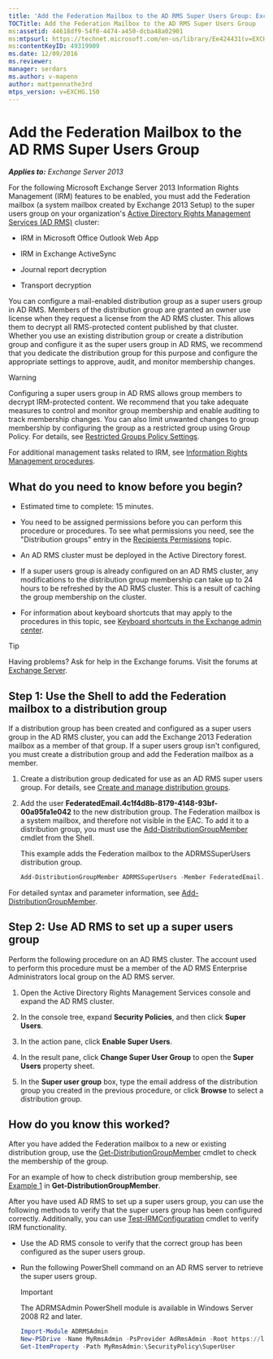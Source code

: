 ```yaml
---
title: 'Add the Federation Mailbox to the AD RMS Super Users Group: Exchange 2013 Help'
TOCTitle: Add the Federation Mailbox to the AD RMS Super Users Group
ms:assetid: 44618df9-54f0-4474-a450-dcba48a02901
ms:mtpsurl: https://technet.microsoft.com/en-us/library/Ee424431(v=EXCHG.150)
ms:contentKeyID: 49319909
ms.date: 12/09/2016
ms.reviewer: 
manager: serdars
ms.author: v-mapenn
author: mattpennathe3rd
mtps_version: v=EXCHG.150
---
```


# Add the Federation Mailbox to the AD RMS Super Users Group

_**Applies to:** Exchange Server 2013_

For the following Microsoft Exchange Server 2013 Information Rights Management (IRM) features to be enabled, you must add the Federation mailbox (a system mailbox created by Exchange 2013 Setup) to the super users group on your organization's [Active Directory Rights Management Services (AD RMS)](https://technet.microsoft.com/en-us/library/hh831364.aspx) cluster:

- IRM in Microsoft Office Outlook Web App

- IRM in Exchange ActiveSync

- Journal report decryption

- Transport decryption

You can configure a mail-enabled distribution group as a super users group in AD RMS. Members of the distribution group are granted an owner use license when they request a license from the AD RMS cluster. This allows them to decrypt all RMS-protected content published by that cluster. Whether you use an existing distribution group or create a distribution group and configure it as the super users group in AD RMS, we recommend that you dedicate the distribution group for this purpose and configure the appropriate settings to approve, audit, and monitor membership changes.

> [!WARNING]
> Configuring a super users group in AD RMS allows group members to decrypt IRM-protected content. We recommend that you take adequate measures to control and monitor group membership and enable auditing to track membership changes. You can also limit unwanted changes to group membership by configuring the group as a restricted group using Group Policy. For details, see <A href="https://technet.microsoft.com/en-us/library/cc756802(v=ws.10).aspx">Restricted Groups Policy Settings</A>.

For additional management tasks related to IRM, see [Information Rights Management procedures](information-rights-management-procedures-exchange-2013-help.md).

## What do you need to know before you begin?

- Estimated time to complete: 15 minutes.

- You need to be assigned permissions before you can perform this procedure or procedures. To see what permissions you need, see the "Distribution groups" entry in the [Recipients Permissions](recipients-permissions-exchange-2013-help.md) topic.

- An AD RMS cluster must be deployed in the Active Directory forest.

- If a super users group is already configured on an AD RMS cluster, any modifications to the distribution group membership can take up to 24 hours to be refreshed by the AD RMS cluster. This is a result of caching the group membership on the cluster.

- For information about keyboard shortcuts that may apply to the procedures in this topic, see [Keyboard shortcuts in the Exchange admin center](keyboard-shortcuts-in-the-exchange-admin-center-2013-help.md).

> [!TIP]
> Having problems? Ask for help in the Exchange forums. Visit the forums at [Exchange Server](https://go.microsoft.com/fwlink/p/?linkid=60612).

## Step 1: Use the Shell to add the Federation mailbox to a distribution group

If a distribution group has been created and configured as a super users group in the AD RMS cluster, you can add the Exchange 2013 Federation mailbox as a member of that group. If a super users group isn't configured, you must create a distribution group and add the Federation mailbox as a member.

1. Create a distribution group dedicated for use as an AD RMS super users group. For details, see [Create and manage distribution groups](https://docs.microsoft.com/en-us/exchange/recipients-in-exchange-online/manage-distribution-groups/manage-distribution-groups).

2. Add the user **FederatedEmail.4c1f4d8b-8179-4148-93bf-00a95fa1e042** to the new distribution group. The Federation mailbox is a system mailbox, and therefore not visible in the EAC. To add it to a distribution group, you must use the [Add-DistributionGroupMember](https://technet.microsoft.com/en-us/library/bb124340\(v=exchg.150\)) cmdlet from the Shell.

   This example adds the Federation mailbox to the ADRMSSuperUsers distribution group.

   ```powershell
   Add-DistributionGroupMember ADRMSSuperUsers -Member FederatedEmail.4c1f4d8b-8179-4148-93bf-00a95fa1e042
   ```

For detailed syntax and parameter information, see [Add-DistributionGroupMember](https://technet.microsoft.com/en-us/library/bb124340\(v=exchg.150\)).

## Step 2: Use AD RMS to set up a super users group

Perform the following procedure on an AD RMS cluster. The account used to perform this procedure must be a member of the AD RMS Enterprise Administrators local group on the AD RMS server.

1. Open the Active Directory Rights Management Services console and expand the AD RMS cluster.

2. In the console tree, expand **Security Policies**, and then click **Super Users**.

3. In the action pane, click **Enable Super Users**.

4. In the result pane, click **Change Super User Group** to open the **Super Users** property sheet.

5. In the **Super user group** box, type the email address of the distribution group you created in the previous procedure, or click **Browse** to select a distribution group.

## How do you know this worked?

After you have added the Federation mailbox to a new or existing distribution group, use the [Get-DistributionGroupMember](https://technet.microsoft.com/en-us/library/aa996367\(v=exchg.150\)) cmdlet to check the membership of the group.

For an example of how to check distribution group membership, see [Example 1](https://technet.microsoft.com/en-us/aa996367\(exchg.150\)#examples) in **Get-DistributionGroupMember**.

After you have used AD RMS to set up a super users group, you can use the following methods to verify that the super users group has been configured correctly. Additionally, you can use [Test-IRMConfiguration](https://technet.microsoft.com/en-us/library/dd979798\(v=exchg.150\)) cmdlet to verify IRM functionality.

- Use the AD RMS console to verify that the correct group has been configured as the super users group.

- Run the following PowerShell command on an AD RMS server to retrieve the super users group.

  > [!IMPORTANT]
  > The ADRMSAdmin PowerShell module is available in Windows Server 2008 R2 and later.

  ```powershell
  Import-Module ADRMSAdmin
  New-PSDrive -Name MyRmsAdmin -PsProvider AdRmsAdmin -Root https://localhost
  Get-ItemProperty -Path MyRmsAdmin:\SecurityPolicy\SuperUser
  ```
